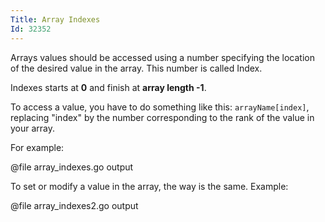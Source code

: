 ```yaml
---
Title: Array Indexes
Id: 32352
---
```

Arrays values should be accessed using a number specifying the location of the desired value in the array. This number is called Index.

Indexes starts at **0** and finish at **array length -1**.

To access a value, you have to do something like this: `arrayName[index]`, replacing "index" by the number corresponding to the rank of the value in your array.

For example:

@file array_indexes.go output


To set or modify a value in the array, the way is the same.
Example:

@file array_indexes2.go output
